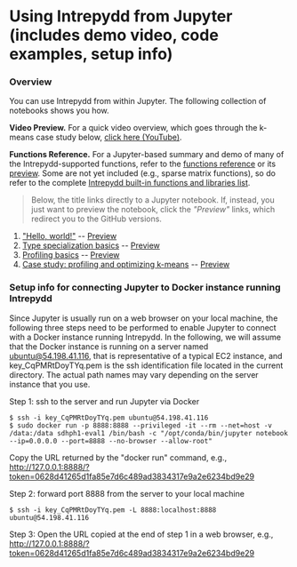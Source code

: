 # Using Intrepydd from Jupyter (includes demo video, code examples, setup info)

### Overview
You can use Intrepydd from within Jupyter. The following collection of notebooks shows you how.

**Video Preview.** For a quick video overview, which goes through the k-means case study below, [click here (YouTube)](https://www.youtube.com/watch?v=00CkXStroOk).

**Functions Reference.** For a Jupyter-based summary and demo of many of the Intrepydd-supported functions, refer to the [functions reference](./notebooks/functions-reference.ipynb) or its [preview](https://nbviewer.jupyter.org/github/hpcgarage/intrepyddguide/blob/master/notebooks/functions-reference.ipynb). Some are not yet included (e.g., sparse matrix functions), so do refer to the complete [Intrepydd built-in functions and libraries list](https://hpcgarage.github.io/intrepyddguide/library/functions.html).

> Below, the title links directly to a Jupyter notebook. If, instead, you just want to preview the notebook, click the _"Preview"_ links, which redirect you to the GitHub versions.

1. ["Hello, world!"](./notebooks/001-hello-world.ipynb) -- [Preview](https://nbviewer.jupyter.org/github/hpcgarage/intrepyddguide/blob/master/notebooks/001-hello-world.ipynb)
2. [Type specialization basics](./notebooks/002-typing-basics.ipynb) -- [Preview](https://nbviewer.jupyter.org/github/hpcgarage/intrepyddguide/blob/master/notebooks/002-typing-basics.ipynb)
3. [Profiling basics](./notebooks/003-profiling.ipynb) -- [Preview](https://nbviewer.jupyter.org/github/hpcgarage/intrepyddguide/blob/master/notebooks/003-profiling.ipynb)
4. [Case study: profiling and optimizing k-means](./notebooks/004-kmeans.ipynb) -- [Preview](https://nbviewer.jupyter.org/github/hpcgarage/intrepyddguide/blob/master/notebooks/004-kmeans.ipynb)

### Setup info for connecting Jupyter to Docker instance running Intrepydd

Since Jupyter is usually run on a web browser on your local machine, the following three steps need to be performed to enable Jupyter to connect with a Docker instance running Intrepydd.  In the following, we will assume that the Docker instance is running on a server named ubuntu@54.198.41.116, that is representative of a typical EC2 instance, and key_CqPMRtDoyTYq.pem is the ssh identification file located in the current directory.  The actual path names may vary depending on the server instance that you use.

Step 1: ssh to the server and run Jupyter via Docker
```
$ ssh -i key_CqPMRtDoyTYq.pem ubuntu@54.198.41.116
$ sudo docker run -p 8888:8888 --privileged -it --rm --net=host -v /data:/data sdhph1-eval1 /bin/bash -c "/opt/conda/bin/jupyter notebook --ip=0.0.0.0 --port=8888 --no-browser --allow-root"
```
Copy the URL returned by the "docker run" command, e.g., http://127.0.0.1:8888/?token=0628d41265d1fa85e7d6c489ad3834317e9a2e6234bd9e29

Step 2: forward port 8888 from the  server to your local machine
```
$ ssh -i key_CqPMRtDoyTYq.pem -L 8888:localhost:8888 ubuntu@54.198.41.116
```
Step 3: Open the URL copied at the end of step 1 in a web browser, e.g., http://127.0.0.1:8888/?token=0628d41265d1fa85e7d6c489ad3834317e9a2e6234bd9e29




